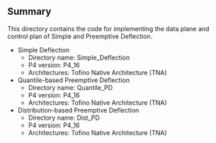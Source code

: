 ## Summary

This directory contains the code for implementing the data plane and control plan of Simple and Preemptive Deflection.

* Simple Deflection
  * Directory name: Simple_Deflection
  * P4 version: P4_16
  * Architectures: Tofino Native Architecture (TNA)
* Quantile-based Preemptive Deflection
  * Directory name: Quantile_PD
  * P4 version: P4_16
  * Architectures: Tofino Native Architecture (TNA)
* Distribution-based Preemptive Deflection
  * Directory name: Dist_PD
  * P4 version: P4_16
  * Architectures: Tofino Native Architecture (TNA)
